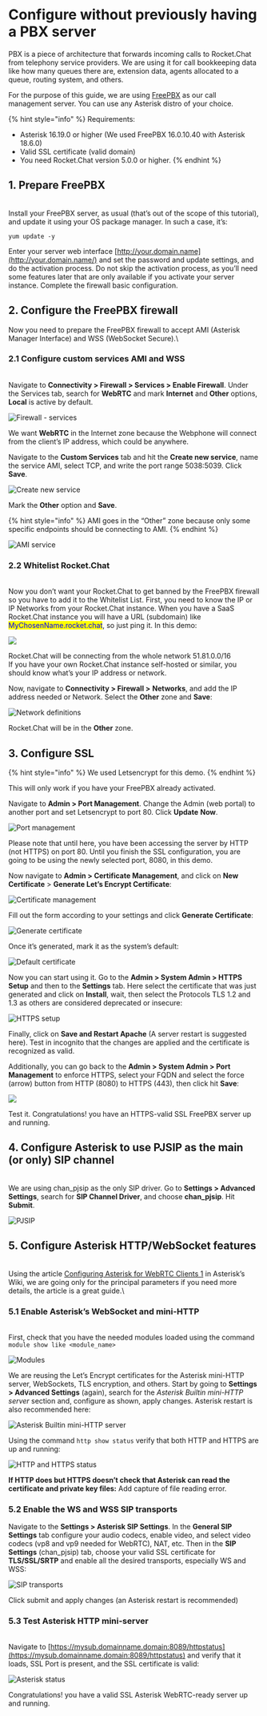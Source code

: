# Configure without previously having a PBX server

PBX is a piece of architecture that forwards incoming calls to Rocket.Chat from telephony service providers. We are using it for call bookkeeping data like how many queues there are, extension data, agents allocated to a queue, routing system, and others.

For the purpose of this guide, we are using [FreePBX](https://www.freepbx.org/) as our call management server. You can use any Asterisk distro of your choice.

{% hint style="info" %}
Requirements:

* Asterisk 16.19.0 or higher (We used FreePBX 16.0.10.40 with Asterisk 18.6.0)
* Valid SSL certificate (valid domain)
* You need Rocket.Chat version 5.0.0 or higher.&#x20;
{% endhint %}

## 1. Prepare FreePBX

\
Install your FreePBX server, as usual (that’s out of the scope of this tutorial), and update it using your OS package manager. In such a case, it’s:

```
yum update -y
```

Enter your server web interface [http://your.domain.name](http://your.domain.name/) and set the password and update settings, and do the activation process. Do not skip the activation process, as you’ll need some features later that are only available if you activate your server instance. Complete the firewall basic configuration.

## 2. Configure the FreePBX firewall

Now you need to prepare the FreePBX firewall to accept AMI (Asterisk Manager Interface) and WSS (WebSocket Secure).\


### 2.1 Configure custom services AMI and WSS

\
Navigate to **Connectivity > Firewall > Services > Enable Firewall**. Under the Services tab, search for **WebRTC** and mark **Internet** and **Other** options, **Local** is active by default.

![Firewall - services](<../../../../.gitbook/assets/Firewall - services - FreePBX.png>)

We want **WebRTC** in the Internet zone because the Webphone will connect from the client’s IP address, which could be anywhere.

Navigate to the **Custom Services** tab and hit the **Create new service**, name the service AMI, select TCP, and write the port range 5038:5039. Click **Save**.&#x20;

![Create new service](<../../../../.gitbook/assets/Create new service - FreePBX.png>)

Mark the **Other** option and **Save**.&#x20;

{% hint style="info" %}
AMI goes in the “Other” zone because only some specific endpoints should be connecting to AMI.
{% endhint %}

![AMI service](<../../../../.gitbook/assets/AMI service-FreePBX.png>)

### **2.2 Whitelist Rocket.Chat**

\
Now you don’t want your Rocket.Chat to get banned by the FreePBX firewall so you have to add it to the Whitelist List. First, you need to know the IP or IP Networks from your Rocket.Chat instance. When you have a SaaS Rocket.Chat instance you will have a URL (subdomain) like <mark style="color:blue;">MyChosenName.rocket.chat</mark>, so just ping it. In this demo:

![](<../../../../.gitbook/assets/image (4) (2).png>)

Rocket.Chat will be connecting from the whole network 51.81.0.0/16\
If you have your own Rocket.Chat instance self-hosted or similar, you should know what’s your IP address or network.

Now, navigate to **Connectivity > Firewall >** **Networks**, and add the IP address needed or Network. Select the **Other** zone and **Save**:

![Network definitions](<../../../../.gitbook/assets/Network Difinition PBX.png>)

Rocket.Chat will be in the **Other** zone.

## 3. Configure SSL

{% hint style="info" %}
We used Letsencrypt for this demo.
{% endhint %}

This will only work if you have your FreePBX already activated.&#x20;

Navigate to **Admin > Port Management**. Change the Admin (web portal) to another port and set Letsencrypt to port 80. Click **Update** **Now**.

![Port management](<../../../../.gitbook/assets/Port management PBX.png>)

Please note that until here, you have been accessing the server by HTTP (not HTTPS) on port 80. Until you finish the SSL configuration, you are going to be using the newly selected port, 8080, in this demo.

Now navigate to **Admin > Certificate Management**, and click on **New Certificate** > **Generate Let’s Encrypt Certificate**:

![Certificate management](<../../../../.gitbook/assets/Certificate management PBX.png>)

Fill out the form according to your settings and click **Generate Certificate**:

![Generate certificate](<../../../../.gitbook/assets/generate certificate PBX.png>)

Once it’s generated, mark it as the system’s default:

![Default certificate](<../../../../.gitbook/assets/Default certificate PBX.png>)

Now you can start using it. Go to the **Admin > System Admin > HTTPS Setup** and then to the **Settings** tab. Here select the certificate that was just generated and click on **Install**, wait, then select the Protocols TLS 1.2 and 1.3 as others are considered deprecated or insecure:

![HTTPS setup](<../../../../.gitbook/assets/HTTPS setup.png>)

Finally, click on **Save and Restart Apache** (A server restart is suggested here). Test in incognito that the changes are applied and the certificate is recognized as valid.

Additionally, you can go back to the **Admin > System Admin > Port Management** to enforce HTTPS, select your FQDN and select the force (arrow) button from HTTP (8080) to HTTPS (443), then click hit **Save**:

![](<../../../../.gitbook/assets/Enforce HTTPS PBX.png>)



Test it. Congratulations! you have an HTTPS-valid SSL FreePBX server up and running.

## 4. Configure Asterisk to use PJSIP as the main (or only) SIP channel

\
We are using chan\_pjsip as the only SIP driver. Go to **Settings > Advanced** **Settings**, search for **SIP Channel Driver**, and choose **chan\_pjsip**. Hit **Submit**.

![PJSIP ](<../../../../.gitbook/assets/PJSIP FreePBX.png>)

## 5. Configure Asterisk HTTP/WebSocket features

\
Using the article [Configuring Asterisk for WebRTC Clients 1](https://wiki.asterisk.org/wiki/display/AST/Configuring+Asterisk+for+WebRTC+Clients) in Asterisk’s Wiki, we are going only for the principal parameters if you need more details, the article is a great guide.\


### 5.1 Enable Asterisk’s WebSocket and mini-HTTP

\
First, check that you have the needed modules loaded using the command `module show like <module_name>`

![Modules](<../../../../.gitbook/assets/Modules FreePBX.png>)

We are reusing the Let’s Encrypt certificates for the Asterisk mini-HTTP server, WebSockets, TLS encryption, and others. Start by going to **Settings > Advanced Settings** (again), search for the _Asterisk Builtin mini-HTTP server_ section and, configure as shown, apply changes. Asterisk restart is also recommended here:

![Asterisk Builtin mini-HTTP server](<../../../../.gitbook/assets/image (1) (2) (2).png>)

Using the command `http show status` verify that both HTTP and HTTPS are up and running:

![HTTP and HTTPS status](<../../../../.gitbook/assets/HTTP and HTTPS status FreePBX.png>)

**If HTTP does but HTTPS doesn’t check that Asterisk can read the certificate and private key files:** Add capture of file reading error.&#x20;

### 5.2 Enable the WS and WSS SIP transports&#x20;

Navigate to the **Settings > Asterisk SIP Settings**. In the **General SIP Settings** tab configure your audio codecs, enable video, and select video codecs (vp8 and vp9 needed for WebRTC), NAT, etc. Then in the **SIP Settings** (chan\_pjsip) tab, choose your valid SSL certificate for **TLS/SSL/SRTP** and enable all the desired transports, especially WS and WSS:

![SIP transports](<../../../../.gitbook/assets/SIP transports.png>)

Click submit and apply changes (an Asterisk restart is recommended)

### &#x20;5.3 Test Asterisk HTTP mini-server

\
Navigate to [https://mysub.domainname.domain:8089/httpstatus](https://mysub.domainname.domain:8089/httpstatus) and verify that it loads, SSL Port is present, and the SSL certificate is valid:

![Asterisk status](<../../../../.gitbook/assets/Asterisk status FreePBX.png>)

Congratulations! you have a valid SSL Asterisk WebRTC-ready server up and running.
